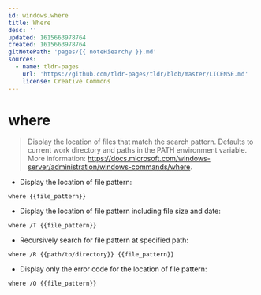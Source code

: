 ```yaml
---
id: windows.where
title: Where
desc: ''
updated: 1615663978764
created: 1615663978764
gitNotePath: 'pages/{{ noteHiearchy }}.md'
sources:
  - name: tldr-pages
    url: 'https://github.com/tldr-pages/tldr/blob/master/LICENSE.md'
    license: Creative Commons
---
```

# where

> Display the location of files that match the search pattern.
> Defaults to current work directory and paths in the PATH environment variable.
> More information: <https://docs.microsoft.com/windows-server/administration/windows-commands/where>.

- Display the location of file pattern:

`where {{file_pattern}}`

- Display the location of file pattern including file size and date:

`where /T {{file_pattern}}`

- Recursively search for file pattern at specified path:

`where /R {{path/to/directory}} {{file_pattern}}`

- Display only the error code for the location of file pattern:

`where /Q {{file_pattern}}`

